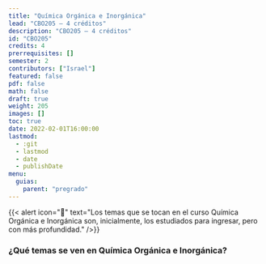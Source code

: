 ```yaml
---
title: "Química Orgánica e Inorgánica"
lead: "CBO205 — 4 créditos"
description: "CBO205 — 4 créditos"
id: "CBO205"
credits: 4
prerrequisites: []
semester: 2
contributors: ["Israel"]
featured: false
pdf: false
math: false
draft: true
weight: 205
images: []
toc: true
date: 2022-02-01T16:00:00
lastmod:
  - :git
  - lastmod
  - date
  - publishDate
menu:
  guias:
    parent: "pregrado"
---
```


{{< alert icon="📌" text="Los temas que se tocan en el curso Química Orgánica e Inorgánica son, inicialmente, los estudiados para ingresar, pero con más profundidad." />}}

### ¿Qué temas se ven en Química Orgánica e Inorgánica?
